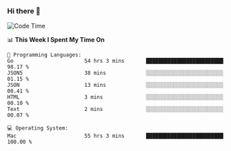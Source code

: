 ### Hi there 👋

<!--
**CrazyCollin/crazycollin** is a ✨ _special_ ✨ repository because its `README.md` (this file) appears on your GitHub profile.

Here are some ideas to get you started:

- 🔭 I’m currently working on ...
- 🌱 I’m currently learning ...
- 👯 I’m looking to collaborate on ...
- 🤔 I’m looking for help with ...
- 💬 Ask me about ...
- 📫 How to reach me: ...
- 😄 Pronouns: ...
- ⚡ Fun fact: ...
-->

<!--START_SECTION:waka-->
![Code Time](http://img.shields.io/badge/Code%20Time-4%2C111%20hrs%2014%20mins-blue)

📊 **This Week I Spent My Time On** 

```text
💬 Programming Languages: 
Go                       54 hrs 3 mins       █████████████████████████   98.17 % 
JSON5                    38 mins             ░░░░░░░░░░░░░░░░░░░░░░░░░   01.15 % 
JSON                     13 mins             ░░░░░░░░░░░░░░░░░░░░░░░░░   00.41 % 
HTML                     3 mins              ░░░░░░░░░░░░░░░░░░░░░░░░░   00.10 % 
Text                     2 mins              ░░░░░░░░░░░░░░░░░░░░░░░░░   00.07 % 

💻 Operating System: 
Mac                      55 hrs 3 mins       █████████████████████████   100.00 % 
```


<!--END_SECTION:waka-->
